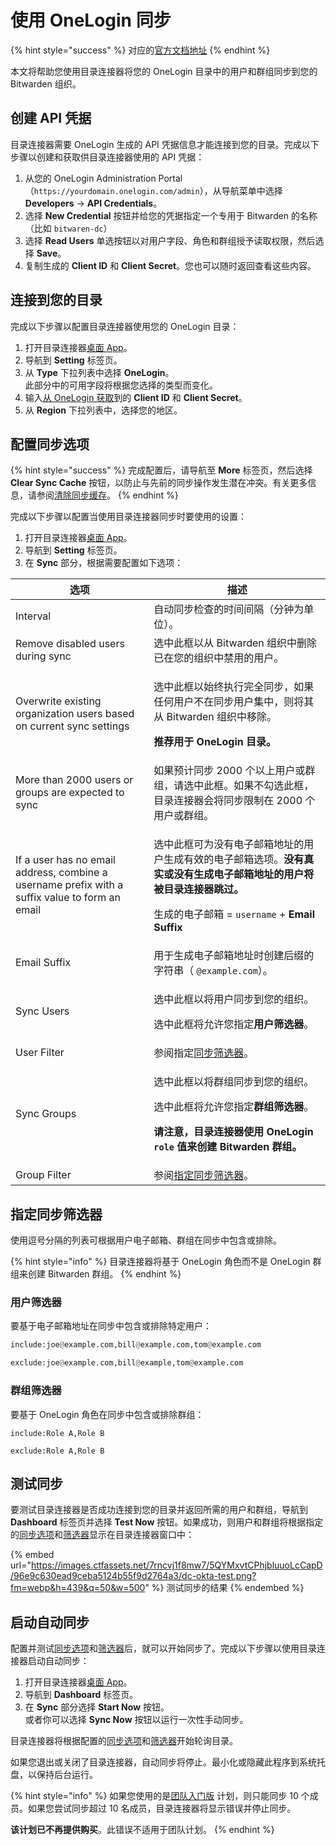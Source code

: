 # 使用 OneLogin 同步

{% hint style="success" %}
对应的[官方文档地址](https://bitwarden.com/help/article/onelogin-directory/)
{% endhint %}

本文将帮助您使用目录连接器将您的 OneLogin 目录中的用户和群组同步到您的 Bitwarden 组织。

## 创建 API 凭据 <a href="#creating-api-credentials" id="creating-api-credentials"></a>

目录连接器需要 OneLogin 生成的 API 凭据信息才能连接到您的目录。完成以下步骤以创建和获取供目录连接器使用的 API 凭据：

1. 从您的 OneLogin Administration Portal（`https://yourdomain.onelogin.com/admin`），从导航菜单中选择 **Developers** → **API Credentials**。
2. 选择  **New Credential** 按钮并给您的凭据指定一个专用于 Bitwarden 的名称（比如 `bitwaren-dc`）
3. 选择 **Read Users** 单选按钮以对用户字段、角色和群组授予读取权限，然后选择 **Save**。
4. 复制生成的  **Client ID** 和 **Client Secret**。您也可以随时返回查看这些内容。

## 连接到您的目录 <a href="#connect-to-your-directory" id="connect-to-your-directory"></a>

完成以下步骤以配置目录连接器使用您的 OneLogin 目录：

1. 打开目录连接器[桌面 App](directory-connector-desktop-app.md)。
2. 导航到 **Setting** 标签页。
3. 从 **Type** 下拉列表中选择 **OneLogin**。\
   此部分中的可用字段将根据您选择的类型而变化。
4. 输入[从 OneLogin 获取](sync-with-onelogin.md#creating-api-credentials)到的 **Client ID** 和 **Client Secret**。
5. 从 **Region** 下拉列表中，选择您的地区。

## 配置同步选项 <a href="#configure-sync-options" id="configure-sync-options"></a>

{% hint style="success" %}
完成配置后，请导航至 **More** 标签页，然后选择 **Clear Sync Cache** 按钮，以防止与先前的同步操作发生潜在冲突。有关更多信息，请参阅[清除同步缓存](clear-sync-cache.md)。
{% endhint %}

完成以下步骤以配置当使用目录连接器同步时要使用的设置：

1. 打开目录连接器[桌面 App](directory-connector-desktop-app.md)。
2. 导航到 **Setting** 标签页。
3. 在 **Sync** 部分，根据需要配置如下选项：

| 选项                                                                                             | 描述                                                                                                                                                              |
| ---------------------------------------------------------------------------------------------- | --------------------------------------------------------------------------------------------------------------------------------------------------------------- |
| Interval                                                                                       | 自动同步检查的时间间隔（分钟为单位）。                                                                                                                                             |
| Remove disabled users during sync                                                              | 选中此框以从 Bitwarden 组织中删除已在您的组织中禁用的用户。                                                                                                                             |
| Overwrite existing organization users based on current sync settings                           | <p>选中此框以始终执行完全同步，如果任何用户不在同步用户集中，则将其从 Bitwarden 组织中移除。</p><p></p><p><strong>推荐用于 OneLogin 目录。</strong></p>                                                       |
| More than 2000 users or groups are expected to sync                                            | 如果预计同步 2000 个以上用户或群组，请选中此框。如果不勾选此框，目录连接器会将同步限制在 2000 个用户或群组。                                                                                                    |
| If a user has no email address, combine a username prefix with a suffix value to form an email | <p>选中此框可为没有电子邮箱地址的用户生成有效的电子邮箱选项。<strong>没有真实或没有生成电子邮箱地址的用户将被目录连接器跳过。</strong></p><p></p><p>生成的电子邮箱 = <code>username</code> + <strong>Email Suffix</strong></p>  |
| Email Suffix                                                                                   | 用于生成电子邮箱地址时创建后缀的字符串（ `@example.com`）。                                                                                                                           |
| Sync Users                                                                                     | <p>选中此框以将用户同步到您的组织。</p><p></p><p>选中此框将允许您指定<strong>用户筛选器</strong>。</p>                                                                                          |
| User Filter                                                                                    | 参阅指定[同步筛选器](sync-with-onelogin.md#specify-sync-filters)。                                                                                                        |
| Sync Groups                                                                                    | <p>选中此框以将群组同步到您的组织。</p><p></p><p>选中此框将允许您指定<strong>群组筛选器</strong>。</p><p></p><p><strong>请注意，目录连接器使用 OneLogin  <code>role</code> 值来创建 Bitwarden 群组。</strong></p> |
| Group Filter                                                                                   | 参阅[指定同步筛选器](sync-with-onelogin.md#specify-sync-filters)。                                                                                                        |

## 指定同步筛选器 <a href="#specify-sync-filters" id="specify-sync-filters"></a>

使用逗号分隔的列表可根据用户电子邮箱、群组在同步中包含或排除。

{% hint style="info" %}
目录连接器将基于 OneLogin 角色而不是 OneLogin 群组来创建 Bitwarden 群组。
{% endhint %}

### 用户筛选器 <a href="#user-filters" id="user-filters"></a>

要基于电子邮箱地址在同步中包含或排除特定用户：

```python
include:joe@example.com,bill@example.com,tom@example.com
```

```python
exclude:joe@example.com,bill@example,tom@example.com
```

### 群组筛选器 <a href="#group-filters" id="group-filters"></a>

要基于 OneLogin 角色在同步中包含或排除群组：

```
include:Role A,Role B
```

```
exclude:Role A,Role B
```

## 测试同步 <a href="#test-a-sync" id="test-a-sync"></a>

要测试目录连接器是否成功连接到您的目录并返回所需的用户和群组，导航到 **Dashboard** 标签页并选择 **Test Now** 按钮。如果成功，则用户和群组将根据指定的[同步选项](sync-with-active-directory-or-ldap.md#configure-sync-options)和[筛选器](sync-with-active-directory-or-ldap.md#specify-sync-filters)显示在目录连接器窗口中：

{% embed url="https://images.ctfassets.net/7rncvj1f8mw7/5QYMxvtCPhjbluuoLcCapD/96e9c630ead9ceba5124b55f9d2764a3/dc-okta-test.png?fm=webp&h=439&q=50&w=500" %}
测试同步的结果
{% endembed %}

## 启动自动同步 <a href="#start-automatic-sync" id="start-automatic-sync"></a>

配置并测试[同步选项](sync-with-active-directory-or-ldap.md#configure-sync-options)和[筛选器](sync-with-active-directory-or-ldap.md#specify-sync-filters)后，就可以开始同步了。完成以下步骤以使用目录连接器启动自动同步：

1. 打开目录连接器[桌面 App](directory-connector-desktop-app.md)。
2. 导航到 **Dashboard** 标签页。
3. 在 **Sync** 部分选择 **Start Now** 按钮。\
   或者你可以选择 **Sync Now** 按钮以运行一次性手动同步。

目录连接器将根据配置的[同步选项](sync-with-active-directory-or-ldap.md#configure-sync-options)和[筛选器](sync-with-active-directory-or-ldap.md#specify-sync-filters)开始轮询目录。

如果您退出或关闭了目录连接器，自动同步将停止。最小化或隐藏此程序到系统托盘，以保持后台运行。

{% hint style="info" %}
如果您使用的是[团队入门版](../../../plans-and-pricing/password-manager/about-bitwarden-plans.md#teams-starter-organizations) 计划，则只能同步 10 个成员。如果您尝试同步超过 10 名成员，目录连接器将显示错误并停止同步。

**该计划已不再提供购买**。此错误不适用于团队计划。
{% endhint %}
